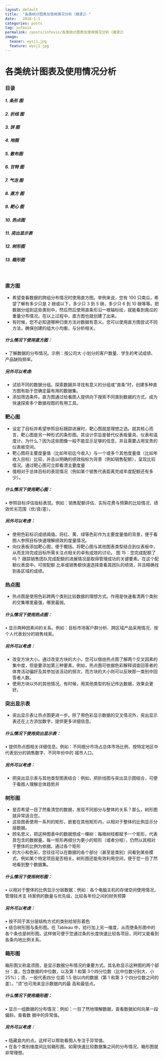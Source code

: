 ```yaml
---
layout: default
title:  "各类统计图表及使用情况分析（摘录2）"
date:   2018-1-1 
categories: posts
tag: infovis
permalink: /posts/infovis/各类统计图表及使用情况分析（摘录2）
image:
  teaser: wysj1.jpg
  feature: wysj1.jpg
---
```


# 各类统计图表及使用情况分析









### 目录
##### 1. 条形 图
##### 2. 折线 图
##### 3. 饼 图
##### 4. 地图
##### 5. 散布图
##### 6. 甘特 图
##### 7. 气泡 图
##### 8. 直方 图
##### 9. 靶心 图
##### 10. 热点图
##### 11. 突出显示表
##### 12. 树形图
##### 13. 箱形图

<br>




### 直方图
- 希望查看数据的跨组分布情况时使用直方图。举例来说，您有 100 只南瓜，希望了解有多少只是 2 磅或以下，多少只 3 到 5 磅，多少只 6 到 10 磅等等。把数据分组到这些类别中，然后然后使用直条形沿一根轴标绘，就能看到南瓜的重量分布情况。在以上过程中，直方图也就创建了出来。
- 有时候，您不必知道哪种归类方法对数据有意义。您可以使用直方图尝试不同方法，确保创建的组大小均衡，与分析相关。
##### 什么情况下使用直方图：
• 了解数据的分布情况。示例：按公司大
小划分的客户数量、学生的考试成绩、产品缺陷频率。
##### 另外可以考虑:
-  试验不同的数据分组。探索数据并寻找有意义的分组或“直条”时，创建多种直方图有助于您确定最有用的数据集。
- 添加筛选条件。直方图通过给看图人提供向下搜索不同类别数据的方式，成为快速探索多个数据视图的有用工具。

### 靶心图
- 设定了目标并希望参照目标跟踪进展时，靶心图就是理想之选。就其核心而言，靶心图是另一种形式的条形图。其设计宗旨是替代仪表板量具、仪表和温度计。为什么？因为这些图像一般不能显示足够的信息，并且需要占用宝贵的仪表板空间。
- 靶心图将主要度量值（比如年初迄今收入）与一个或多个其他度量值（比如年收入目标）比较，并且以明确的绩效指标为背景（例如销售配额），呈现比较情况。通过靶心图可立即看清主要度量
- 值相对于总体目标的表现情况（例如某个销售代表距离完成年度配额还有多少）。
##### 什么情况下使用靶心图：
• 参照目标评估指标表现。例如：销售配额评估、实际花费与预算的比较情况、绩效优劣范围（优/良/差）。<br>
##### 另外可以考虑：
- 使用色彩标识成绩阈值。将红、黄、绿等色彩作为主要度量值的背景，便于看图人参照目标快速理解绩效的度量情况。
- 向仪表板添加靶心图，便于概括。将靶心图与其他图表类型结合到仪表板中，从而支持完成目标所需关注点相关的卓有成效的讨论。
图 15：您完成配额了吗？
跟踪销售团队完成配额的进展情况是取得管理成功的关键要素。在这个配额仪表盘中，可按配额
比率或销售额快速选择查看其团队的绩效，并且精确找到各区域的成绩。 

### 热点图
- 热点图是使用色彩跨两个类别比较数据的理想方式。作用是快速看清两个类别的交集哪里最强，哪里最弱。
##### 什么情况下使用热点图：
• 显示两种因素间的关系。例如：目标市场客户群分析、跨区域产品采用情况、按个人代表划分的销售线索。<br>
##### 另外可以考虑：
-  改变方块大小。通过改变方块的大小，您可以借由热点图了解两个交叉因素的集中度，但是要添加第三种要素。例如，热点图可依据色彩解释调查回答者的体育活动偏好及其参加该活动的频次，而方块的大小则可以反映那一类别中回答者人数。
-  使用方块以外的其他情况。有时候，用其他类型的标记传达数据，效果会更好。

### 突出显示表
- 突出显示表让热点图更进一步。除了用色彩显示数据的交叉情况外，突出显示表还在上方添加数字，提供更多详细信息。
##### 什么情况下使用突出显示表：
• 提供热点图相关详细信息。例如：不同细分市场占总体市场比例、按特定地区中代表划分的销售数字、不同年份中的 城市人口。<br>
##### 另外可以考虑：
- 把突出显示表与其他类型图表结合：例如，把折线图与突出显示图结合，可便于看图人理解总体趋势并

### 树形图
- 是否希望一目了然看清您的数据，发现不同部分与整体的关系？那么，树形图就非常适合您。
- 这些图表使用一系列的矩形，嵌套在其他矩形内，以相对于整体的比例显示分层数据。
- 顾名思义，把这种图表中的数据想成一棵树：每根树枝都赋予一个矩形，代表其包含的数据量。每一矩形再细分为更小的矩形（或者分枝），仍然以其相对于整体的比例为依据。通过各个矩形
- 的大小和色彩，您往往可以在数据的各个部分（甚至是类别）间看到某些模式，例如某个特定项目是否相关。树形图还能有效利用空间，便于您一目了然地看到整个数据集。
##### 什么情况下使用树形图：
• 以相对于整体的比例显示分层数据：例如：各个电脑主机的存储空间使用情况，管理技术支
持案例的数量与优先级，比较各年份之间的财务预算
##### 另外可以考虑：
• 按不同于其分层结构方式的类别给矩形着色<br>
• 结合树形图与条形图。在 Tableau 中，给行加上另一维度，从而使条形图中的各个条也是树形图。这样做可便于您通过条的长度快速比较各项目，同时又能看到各条内地比例关系。<br>

### 箱形图
箱形图又称盒须图，是显示数据分布情况的重要方式。其名称显示这种图的两个部分：盒，包含数据的中位数，以及第 1 和第 3个四分位数（比中位数分别大、小 25%）；须，一般代表四分
位距 1.5 倍以内的数据（第 1 和第 3 个四分位数之间的差）。“须”也可用来显示数据内的最
高和最低点。<br>
#####  什么情况下使用箱形图：
• 显示一组数据的分布情况：例如：一目了然地理解数据，查看数据如何向某一段偏斜，查看数
据中的异常值。<br>
##### 另外可以考虑：
• 隐藏盒内的点。这样可以帮助看图人专注于异常值。<br>
• 在各个类别维度间比较箱形图。如需快速比较数据集之间的分布情况，箱形图就非常理想。<br>
